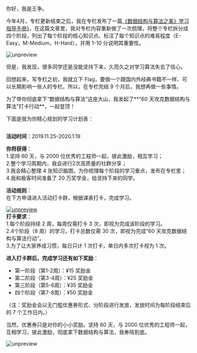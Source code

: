 
你好，我是王争。

今年4月，专栏更新结束之后，我在专栏发布了一篇[《数据结构与算法之美》学习指导手册》](https://time.geekbang.org/column/article/91541)，在这篇文章里，我对专栏内容重新做了一次梳理，将整个专栏拆分成四个阶段，列出了每个阶段的核心知识点、标注了每个知识点的难易程度（E-Easy，M-Medium，H-Hard），并用 1-10 分说明其重要性。

<img src="https://static001.geekbang.org/resource/image/3e/b7/3eb147a56e5b1452692fbbd4498075b7.png" alt="unpreview">

但是，我发现，很多同学还是没能坚持下来，久而久之对学习算法失去了信心。

回想起来，写专栏之初，我就立下 Flag，要做一个跟国内外经典书籍不一样、可以长期影响一些人的专栏。所以，在专栏完结 9 个月后，我想再做一些事情。

为了带你彻底拿下“数据结构与算法”这座大山，我发起了**“60 天攻克数据结构与算法”打卡行动**，一起登顶！

下面是我为你精心规划的学习计划表：

<img src="https://static001.geekbang.org/resource/image/12/6e/12a5a67041dbd5c1e65d72f0fbe4c86e.jpg" alt="">

**活动时间**：2019.11.25-2020.1.19

**你将获得**：<br>
1.坚持 60 天，与 2000 位优秀的工程师一起，彼此激励，相互学习；<br>
2.整个学习周期内，我会进行2次高质量的社群分享；<br>
3.我会精心整理 4 张知识脑图，为你梳理每个阶段的学习重点，发布在专栏里；<br>
4.我和极客时间准备了 20 万奖学金，给坚持下来的同学。

**活动规则**：<br>
在下方申请进入活动打卡群，根据课表打卡，完成学习。

[<img src="https://static001.geekbang.org/resource/image/f7/e6/f7f62d8fbf411f179cd16c914e0151e6.png" alt="unpreview">](https://jinshuju.net/f/DYtafE)<br>
**打卡要求**：<br>
1.每个阶段持续 2 周，每周仅需打卡 3 次，即视为完成该阶段的学习。<br>
2.4个阶段（8 周）的学习，打卡总数仅需 30 次，即视为完成“60 天攻克数据结构与算法行动”。<br>
3.为了让大家养成习惯，每日只计 1 次打卡，单日内多次打卡视为 1 次。

**进入打卡群后，完成学习还有如下奖励**：

- 第一阶段（第1-2周）：¥15 奖励金
- 第二阶段（第3-4周）：¥25 奖励金
- 第三阶段（第5-6周）：¥35 奖励金
- 四个阶段（第7-8周）：¥50 奖励金

（注：奖励金会以无门槛优惠券形式、分阶段进行发放，发放时间为每阶段结束后的 7 个工作日内。）

当然，优惠券只是对你的小小奖励。坚持 60 天，与 2000 位优秀的工程师一起，互相学习，彼此激励，彻底拿下数据结构与算法，我奉陪到底。

<img src="https://static001.geekbang.org/resource/image/a6/88/a63516bc3b13ae1a18adcbb83c969888.png" alt="unpreview">
